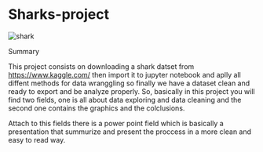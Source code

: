 # Sharks-project

![shark](https://user-images.githubusercontent.com/93143274/196373901-35b9703c-bf20-4029-a1c0-87af61876435.jpeg)


Summary


This project consists on downloading a shark datset from https://www.kaggle.com/ then import it to jupyter notebook and aplly all diffent methods for data wranggling so finally we have a dataset clean and ready to export and be analyze properly. So, basically in this project you will find two fields, one is all about data exploring and data cleaning and the second one contains the graphics and the colclusions. 

Attach to this fields there is a power point field which is basically a presentation that summurize and present the proccess in a more clean and easy to read way.




